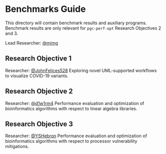 # Benchmarks Guide

This directory will contain benchmark results and auxiliary programs. Benchmark results are only relevant for `pgc-perf-opt` Research Objectives 2 and 3.

Lead Researcher: [@mjmg](https://github.com/mjmg)

## Research Objective 1
Researcher: [@JohnFelices528](https://github.com/JohnFelices528)
Exploring novel UML-supported workflows to visualize COVID-19 variants.

## Research Objective 2
Researcher: [@d1w1rm4](https://github.com/d1w1rm4)
Performance evaluation and optimization of bioinformatics algorithms with respect to linear algebra libraries.

## Research Objective 3
Researcher: [@YSHebron](https://github.com/YSHebron)
Performance evaluation and optimization of bioinformatics algorithms with respect to processor vulnerability mitigations.